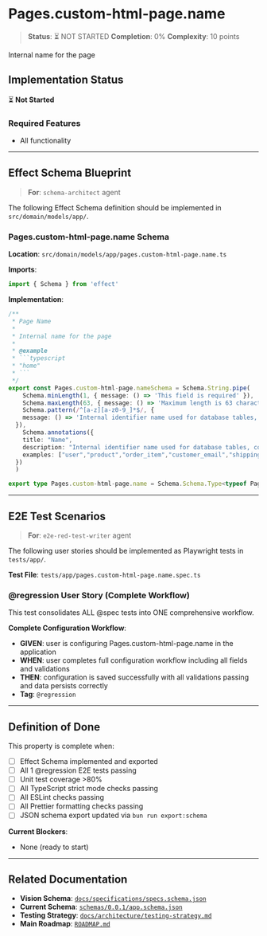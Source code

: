 # Pages.custom-html-page.name

> **Status**: ⏳ NOT STARTED
> **Completion**: 0%
> **Complexity**: 10 points

Internal name for the page

## Implementation Status

⏳ **Not Started**

### Required Features

- All functionality

---

## Effect Schema Blueprint

> **For**: `schema-architect` agent

The following Effect Schema definition should be implemented in `src/domain/models/app/`.

### Pages.custom-html-page.name Schema

**Location**: `src/domain/models/app/pages.custom-html-page.name.ts`

**Imports**:

```typescript
import { Schema } from 'effect'
```

**Implementation**:

````typescript
/**
 * Page Name
 *
 * Internal name for the page
 *
 * @example
 * ```typescript
 * "home"
 * ```
 */
export const Pages.custom-html-page.nameSchema = Schema.String.pipe(
    Schema.minLength(1, { message: () => 'This field is required' }),
    Schema.maxLength(63, { message: () => 'Maximum length is 63 characters' }),
    Schema.pattern(/^[a-z][a-z0-9_]*$/, {
    message: () => 'Internal identifier name used for database tables, columns, and programmatic references. Must follow database naming conventions: start with a letter, contain only lowercase letters, numbers, and underscores, maximum 63 characters (PostgreSQL limit). This name is used in SQL queries, API endpoints, and code generation. Choose descriptive names that clearly indicate the purpose (e.g., "email_address" not "ea").'
  }),
    Schema.annotations({
    title: "Name",
    description: "Internal identifier name used for database tables, columns, and programmatic references. Must follow database naming conventions: start with a letter, contain only lowercase letters, numbers, and underscores, maximum 63 characters (PostgreSQL limit). This name is used in SQL queries, API endpoints, and code generation. Choose descriptive names that clearly indicate the purpose (e.g., \"email_address\" not \"ea\").",
    examples: ["user","product","order_item","customer_email","shipping_address","created_at"]
  })
  )

export type Pages.custom-html-page.name = Schema.Schema.Type<typeof Pages.custom-html-page.nameSchema>
````

---

## E2E Test Scenarios

> **For**: `e2e-red-test-writer` agent

The following user stories should be implemented as Playwright tests in `tests/app/`.

**Test File**: `tests/app/pages.custom-html-page.name.spec.ts`

### @regression User Story (Complete Workflow)

This test consolidates ALL @spec tests into ONE comprehensive workflow.

**Complete Configuration Workflow**:

- **GIVEN**: user is configuring Pages.custom-html-page.name in the application
- **WHEN**: user completes full configuration workflow including all fields and validations
- **THEN**: configuration is saved successfully with all validations passing and data persists correctly
- **Tag**: `@regression`

---

## Definition of Done

This property is complete when:

- [ ] Effect Schema implemented and exported
- [ ] All 1 @regression E2E tests passing
- [ ] Unit test coverage >80%
- [ ] All TypeScript strict mode checks passing
- [ ] All ESLint checks passing
- [ ] All Prettier formatting checks passing
- [ ] JSON schema export updated via `bun run export:schema`

**Current Blockers**:

- None (ready to start)

---

## Related Documentation

- **Vision Schema**: [`docs/specifications/specs.schema.json`](../specs.schema.json)
- **Current Schema**: [`schemas/0.0.1/app.schema.json`](../../schemas/0.0.1/app.schema.json)
- **Testing Strategy**: [`docs/architecture/testing-strategy.md`](../../architecture/testing-strategy.md)
- **Main Roadmap**: [`ROADMAP.md`](../../../ROADMAP.md)
